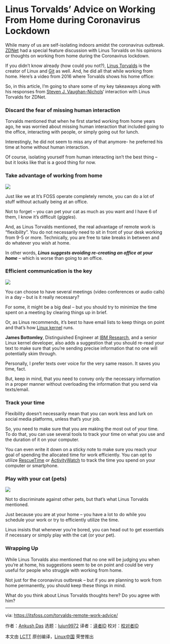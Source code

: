 [#]: collector: (lujun9972)
[#]: translator: ( )
[#]: reviewer: ( )
[#]: publisher: ( )
[#]: url: ( )
[#]: subject: (Linus Torvalds’ Advice on Working From Home during Coronavirus Lockdown)
[#]: via: (https://itsfoss.com/torvalds-remote-work-advice/)
[#]: author: (Ankush Das https://itsfoss.com/author/ankush/)

Linus Torvalds’ Advice on Working From Home during Coronavirus Lockdown
======

While many of us are self-isolating indoors amidst the coronavirus outbreak. [ZDNet][1] had a special feature discussion with Linus Torvalds on his opinions or thoughts on working from home during the Coronavirus lockdown.

If you didn’t know already (how could you not?), [Linus Torvalds][2] is the creator of Linux and [Git][3] as well. And, he did all that while working from home. Here’s a video from 2016 where Torvalds shows his home office:

So, in this article, I’m going to share some of my key takeaways along with his responses from [Steven J. Vaughan-Nichols][4]‘ interaction with Linus Torvalds for ZDNet.

### Discard the fear of missing human interaction

Torvalds mentioned that when he first started working from home years ago, he was worried about missing human interaction that included going to the office, interacting with people, or simply going out for lunch.

Interestingly, he did not seem to miss any of that anymore- he preferred his time at home without human interaction.

Of course, isolating yourself from human interacting isn’t the best thing – but it looks like that is a good thing for now.

### Take advantage of working from home

![][5]

Just like we at It’s FOSS operate completely remote, you can do a lot of stuff without actually being at an office.

Not to forget – you can pet your cat as much as you want and I have 6 of them, I know it’s difficult (*giggles*).

And, as Linus Torvalds mentioned, the real advantage of remote work is “flexibility”. You do not necessarily need to sit in front of your desk working from 9-5 or more. Technically, you are free to take breaks in between and do whatever you wish at home.

In other words, _**Linus suggests avoiding re-creating an office at your home**_ – which is worse than going to an office.

### Efficient communication is the key

![][6]

You can choose to have several meetings (video conferences or audio calls) in a day – but is it really necessary?

For some, it might be a big deal – but you should try to minimize the time spent on a meeting by clearing things up in brief.

Or, as Linus recommends, it’s best to have email lists to keep things on point and that’s how [Linux kernel][7] runs.

**James Bottomley**, Distinguished Engineer at [IBM Research][8], and a senior Linux kernel developer, also adds a suggestion that you should re-read your text to make sure that you’re sending precise information that no one will potentially skim through.

Personally, I prefer texts over voice for the very same reason. It saves you time, fact.

But, keep in mind, that you need to convey only the necessary information in a proper manner without overloading the information that you send via texts/email.

### Track your time

Flexibility doesn’t necessarily mean that you can work less and lurk on social media platforms, unless that’s your job.

So, you need to make sure that you are making the most out of your time. To do that, you can use several tools to track your time on what you use and the duration of it on your computer.

You can even write it down on a sticky note to make sure you reach your goal of spending the allocated time for work efficiently. You can opt to utilize [RescueTime][9] or [ActivityWatch][10] to track the time you spend on your computer or smartphone.

### Play with your cat (pets)

![][11]

Not to discriminate against other pets, but that’s what Linus Torvalds mentioned.

Just because you are at your home – you have a lot to do while you schedule your work or try to efficiently utilize the time.

Linus insists that whenever you’re bored, you can head out to get essentials if necessary or simply play with the cat (or your pet).

### Wrapping Up

While Linus Torvalds also mentioned that no one will be judging you when you’re at home, his suggestions seem to be on point and could be very useful for people who struggle with working from home.

Not just for the coronavirus outbreak – but if you are planning to work from home permanently, you should keep these things in mind.

What do you think about Linus Torvalds thoughts here? Do you agree with him?

--------------------------------------------------------------------------------

via: https://itsfoss.com/torvalds-remote-work-advice/

作者：[Ankush Das][a]
选题：[lujun9972][b]
译者：[译者ID](https://github.com/译者ID)
校对：[校对者ID](https://github.com/校对者ID)

本文由 [LCTT](https://github.com/LCTT/TranslateProject) 原创编译，[Linux中国](https://linux.cn/) 荣誉推出

[a]: https://itsfoss.com/author/ankush/
[b]: https://github.com/lujun9972
[1]: https://www.zdnet.com/article/pet-the-cat-own-the-bathrobe-linus-torvalds-on-working-from-home/
[2]: https://en.wikipedia.org/wiki/Linus_Torvalds
[3]: https://git-scm.com/
[4]: https://twitter.com/sjvn
[5]: https://i2.wp.com/itsfoss.com/wp-content/uploads/2020/03/Work-from-Home-torvalds.jpg?ssl=1
[6]: https://i1.wp.com/itsfoss.com/wp-content/uploads/2020/03/torvalds-home-office.jpg?ssl=1
[7]: https://en.wikipedia.org/wiki/Linux_kernel
[8]: https://www.research.ibm.com/
[9]: https://www.rescuetime.com/
[10]: https://activitywatch.net/
[11]: https://i2.wp.com/itsfoss.com/wp-content/uploads/2020/03/torvalds-penguins.jpeg?ssl=1
